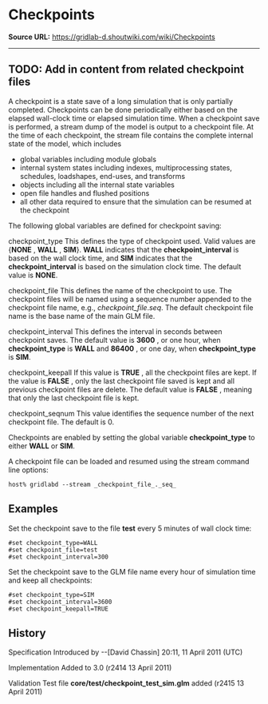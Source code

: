 # Checkpoints

**Source URL:** https://gridlab-d.shoutwiki.com/wiki/Checkpoints

---
## **TODO**: Add in content from related checkpoint files

A checkpoint is a state save of a long simulation that is only partially completed. Checkpoints can be done periodically either based on the elapsed wall-clock time or elapsed simulation time. When a checkpoint save is performed, a stream dump of the model is output to a checkpoint file. At the time of each checkpoint, the stream file contains the complete internal state of the model, which includes 

  * global variables including module globals
  * internal system states including indexes, multiprocessing states, schedules, loadshapes, end-uses, and transforms
  * objects including all the internal state variables
  * open file handles and flushed positions
  * all other data required to ensure that the simulation can be resumed at the checkpoint

The following global variables are defined for checkpoint saving: 

checkpoint_type
    This defines the type of checkpoint used. Valid values are {**NONE** , **WALL** , **SIM**}. **WALL** indicates that the **checkpoint_interval** is based on the wall clock time, and **SIM** indicates that the **checkpoint_interval** is based on the simulation clock time. The default value is **NONE**.

checkpoint_file
    This defines the name of the checkpoint to use. The checkpoint files will be named using a sequence number appended to the checkpoint file name, e.g., _checkpoint_file_._seq_. The default checkpoint file name is the base name of the main GLM file.

checkpoint_interval
    This defines the interval in seconds between checkpoint saves. The default value is **3600** , or one hour, when **checkpoint_type** is **WALL** and **86400** , or one day, when **checkpoint_type** is **SIM**.

checkpoint_keepall
    If this value is **TRUE** , all the checkpoint files are kept. If the value is **FALSE** , only the last checkpoint file saved is kept and all previous checkpoint files are delete. The default value is **FALSE** , meaning that only the last checkpoint file is kept.

checkpoint_seqnum
    This value identifies the sequence number of the next checkpoint file. The default is 0.

Checkpoints are enabled by setting the global variable **checkpoint_type** to either **WALL** or **SIM**. 

A checkpoint file can be loaded and resumed using the stream command line options: 
    
    
    host% gridlabd --stream _checkpoint_file_._seq_
    

## Examples

Set the checkpoint save to the file **test** every 5 minutes of wall clock time: 
    
    
    #set checkpoint_type=WALL
    #set checkpoint_file=test
    #set checkpoint_interval=300
    

Set the checkpoint save to the GLM file name every hour of simulation time and keep all checkpoints: 
    
    
    #set checkpoint_type=SIM
    #set checkpoint_interval=3600
    #set checkpoint_keepall=TRUE
    

## History

Specification
    Introduced by --[David Chassin] 20:11, 11 April 2011 (UTC)

Implementation
    Added to 3.0 (r2414 13 April 2011)

Validation
    Test file **core/test/checkpoint_test_sim.glm** added (r2415 13 April 2011)


